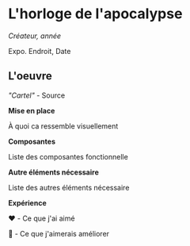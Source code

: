 # L'horloge de l'apocalypse
*Créateur, année*

Expo. Endroit, Date

## L'oeuvre

*"Cartel"* - Source

**Mise en place**

À quoi ca ressemble visuellement

**Composantes**

Liste des composantes fonctionnelle

**Autre éléments nécessaire**

Liste des autres éléments nécessaire

**Expérience**

❤️ - Ce que j'ai aimé
  
🤔 - Ce que j'aimerais améliorer
